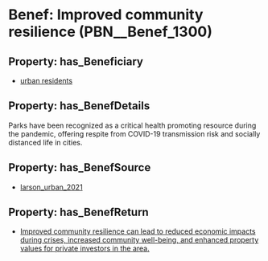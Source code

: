 # Benef: __Improved community resilience__ (PBN__Benef_1300)

## Property: has_Beneficiary

* [urban residents](../Stakeholder/PBN__Stakeholder_209)

## Property: has_BenefDetails

Parks have been recognized as a critical health promoting resource during the pandemic, offering respite from COVID-19 transmission risk and socially distanced life in cities.

## Property: has_BenefSource

* [larson_urban_2021](../Article/PBN__Article_276)

## Property: has_BenefReturn

* [Improved community resilience can lead to reduced economic impacts during crises, increased community well-being, and enhanced property values for private investors in the area.](../BenefReturn/PBN__BenefReturn_1469)

